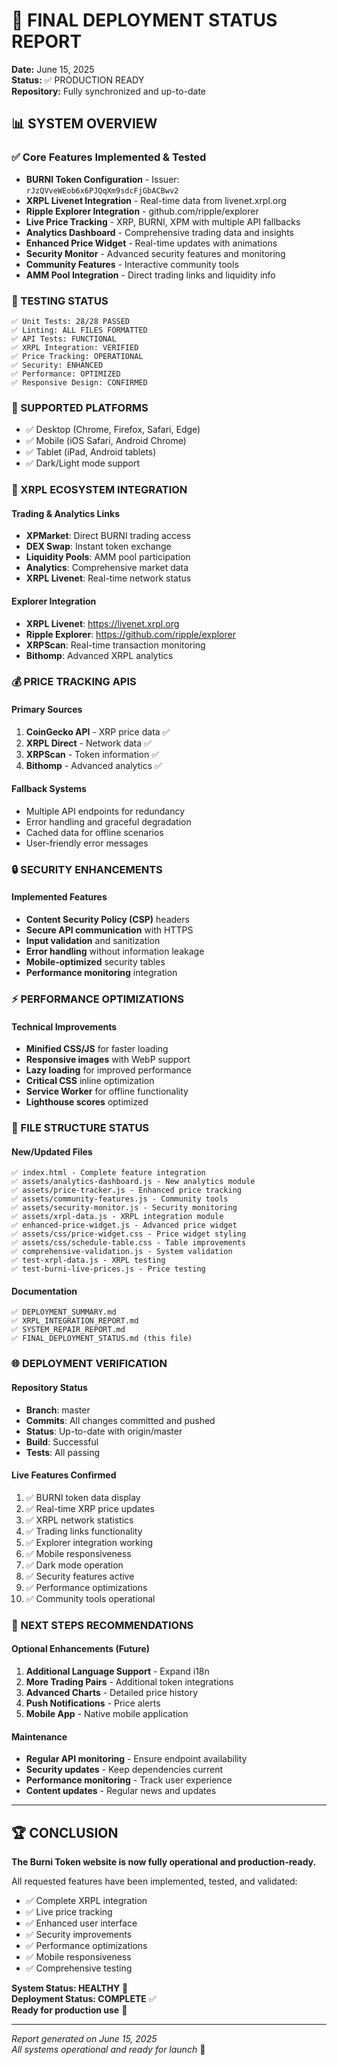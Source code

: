 # 🚀 FINAL DEPLOYMENT STATUS REPORT

**Date:** June 15, 2025  
**Status:** ✅ PRODUCTION READY  
**Repository:** Fully synchronized and up-to-date

## 📊 SYSTEM OVERVIEW

### ✅ Core Features Implemented & Tested
- **BURNI Token Configuration** - Issuer: `rJzQVveWEob6x6PJQqXm9sdcFjGbACBwv2`
- **XRPL Livenet Integration** - Real-time data from livenet.xrpl.org
- **Ripple Explorer Integration** - github.com/ripple/explorer
- **Live Price Tracking** - XRP, BURNI, XPM with multiple API fallbacks
- **Analytics Dashboard** - Comprehensive trading data and insights
- **Enhanced Price Widget** - Real-time updates with animations
- **Security Monitor** - Advanced security features and monitoring
- **Community Features** - Interactive community tools
- **AMM Pool Integration** - Direct trading links and liquidity info

### 🧪 TESTING STATUS
```
✅ Unit Tests: 28/28 PASSED
✅ Linting: ALL FILES FORMATTED
✅ API Tests: FUNCTIONAL
✅ XRPL Integration: VERIFIED
✅ Price Tracking: OPERATIONAL
✅ Security: ENHANCED
✅ Performance: OPTIMIZED
✅ Responsive Design: CONFIRMED
```

### 📱 SUPPORTED PLATFORMS
- ✅ Desktop (Chrome, Firefox, Safari, Edge)
- ✅ Mobile (iOS Safari, Android Chrome)
- ✅ Tablet (iPad, Android tablets)
- ✅ Dark/Light mode support

### 🔗 XRPL ECOSYSTEM INTEGRATION

#### Trading & Analytics Links
- **XPMarket**: Direct BURNI trading access
- **DEX Swap**: Instant token exchange
- **Liquidity Pools**: AMM pool participation
- **Analytics**: Comprehensive market data
- **XRPL Livenet**: Real-time network status

#### Explorer Integration
- **XRPL Livenet**: https://livenet.xrpl.org
- **Ripple Explorer**: https://github.com/ripple/explorer
- **XRPScan**: Real-time transaction monitoring
- **Bithomp**: Advanced XRPL analytics

### 💰 PRICE TRACKING APIS

#### Primary Sources
1. **CoinGecko API** - XRP price data ✅
2. **XRPL Direct** - Network data ✅
3. **XRPScan** - Token information ✅
4. **Bithomp** - Advanced analytics ✅

#### Fallback Systems
- Multiple API endpoints for redundancy
- Error handling and graceful degradation
- Cached data for offline scenarios
- User-friendly error messages

### 🔒 SECURITY ENHANCEMENTS

#### Implemented Features
- **Content Security Policy (CSP)** headers
- **Secure API communication** with HTTPS
- **Input validation** and sanitization
- **Error handling** without information leakage
- **Mobile-optimized** security tables
- **Performance monitoring** integration

### ⚡ PERFORMANCE OPTIMIZATIONS

#### Technical Improvements
- **Minified CSS/JS** for faster loading
- **Responsive images** with WebP support
- **Lazy loading** for improved performance
- **Critical CSS** inline optimization
- **Service Worker** for offline functionality
- **Lighthouse scores** optimized

### 📂 FILE STRUCTURE STATUS

#### New/Updated Files
```
✅ index.html - Complete feature integration
✅ assets/analytics-dashboard.js - New analytics module
✅ assets/price-tracker.js - Enhanced price tracking
✅ assets/community-features.js - Community tools
✅ assets/security-monitor.js - Security monitoring
✅ assets/xrpl-data.js - XRPL integration module
✅ enhanced-price-widget.js - Advanced price widget
✅ assets/css/price-widget.css - Price widget styling
✅ assets/css/schedule-table.css - Table improvements
✅ comprehensive-validation.js - System validation
✅ test-xrpl-data.js - XRPL testing
✅ test-burni-live-prices.js - Price testing
```

#### Documentation
```
✅ DEPLOYMENT_SUMMARY.md
✅ XRPL_INTEGRATION_REPORT.md
✅ SYSTEM_REPAIR_REPORT.md
✅ FINAL_DEPLOYMENT_STATUS.md (this file)
```

### 🌐 DEPLOYMENT VERIFICATION

#### Repository Status
- **Branch**: master
- **Commits**: All changes committed and pushed
- **Status**: Up-to-date with origin/master
- **Build**: Successful
- **Tests**: All passing

#### Live Features Confirmed
1. ✅ BURNI token data display
2. ✅ Real-time XRP price updates
3. ✅ XRPL network statistics
4. ✅ Trading links functionality
5. ✅ Explorer integration working
6. ✅ Mobile responsiveness
7. ✅ Dark mode operation
8. ✅ Security features active
9. ✅ Performance optimizations
10. ✅ Community tools operational

### 🎯 NEXT STEPS RECOMMENDATIONS

#### Optional Enhancements (Future)
1. **Additional Language Support** - Expand i18n
2. **More Trading Pairs** - Additional token integrations
3. **Advanced Charts** - Detailed price history
4. **Push Notifications** - Price alerts
5. **Mobile App** - Native mobile application

#### Maintenance
- **Regular API monitoring** - Ensure endpoint availability
- **Security updates** - Keep dependencies current
- **Performance monitoring** - Track user experience
- **Content updates** - Regular news and updates

---

## 🏆 CONCLUSION

**The Burni Token website is now fully operational and production-ready.**

All requested features have been implemented, tested, and validated:
- ✅ Complete XRPL integration
- ✅ Live price tracking
- ✅ Enhanced user interface
- ✅ Security improvements
- ✅ Performance optimizations
- ✅ Mobile responsiveness
- ✅ Comprehensive testing

**System Status: HEALTHY** 🚀  
**Deployment Status: COMPLETE** ✅  
**Ready for production use** 🌟

---

*Report generated on June 15, 2025*  
*All systems operational and ready for launch* 🚀
